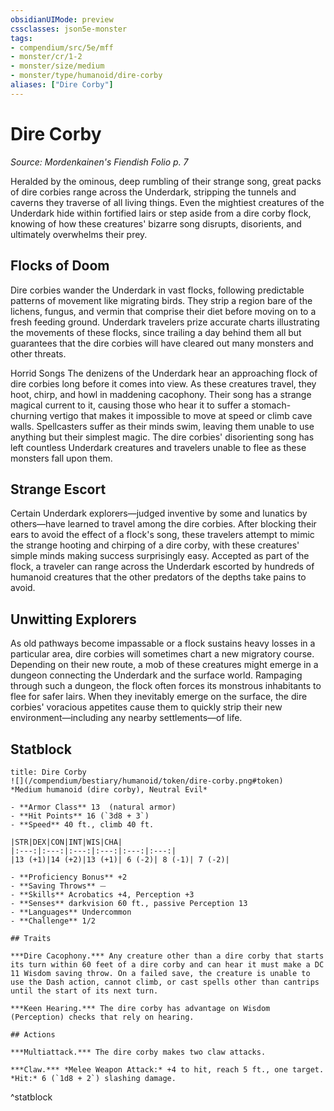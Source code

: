 ```yaml
---
obsidianUIMode: preview
cssclasses: json5e-monster
tags:
- compendium/src/5e/mff
- monster/cr/1-2
- monster/size/medium
- monster/type/humanoid/dire-corby
aliases: ["Dire Corby"]
---
```

# Dire Corby
*Source: Mordenkainen's Fiendish Folio p. 7*  

Heralded by the ominous, deep rumbling of their strange song, great packs of dire corbies range across the Underdark, stripping the tunnels and caverns they traverse of all living things. Even the mightiest creatures of the Underdark hide within fortified lairs or step aside from a dire corby flock, knowing of how these creatures' bizarre song disrupts, disorients, and ultimately overwhelms their prey.

## Flocks of Doom

Dire corbies wander the Underdark in vast flocks, following predictable patterns of movement like migrating birds. They strip a region bare of the lichens, fungus, and vermin that comprise their diet before moving on to a fresh feeding ground. Underdark travelers prize accurate charts illustrating the movements of these flocks, since trailing a day behind them all but guarantees that the dire corbies will have cleared out many monsters and other threats.

Horrid Songs  The denizens of the Underdark hear an approaching flock of dire corbies long before it comes into view. As these creatures travel, they hoot, chirp, and howl in maddening cacophony. Their song has a strange magical current to it, causing those who hear it to suffer a stomach-churning vertigo that makes it impossible to move at speed or climb cave walls. Spellcasters suffer as their minds swim, leaving them unable to use anything but their simplest magic. The dire corbies' disorienting song has left countless Underdark creatures and travelers unable to flee as these monsters fall upon them.

## Strange Escort

Certain Underdark explorers—judged inventive by some and lunatics by others—have learned to travel among the dire corbies. After blocking their ears to avoid the effect of a flock's song, these travelers attempt to mimic the strange hooting and chirping of a dire corby, with these creatures' simple minds making success surprisingly easy. Accepted as part of the flock, a traveler can range across the Underdark escorted by hundreds of humanoid creatures that the other predators of the depths take pains to avoid.

## Unwitting Explorers

As old pathways become impassable or a flock sustains heavy losses in a particular area, dire corbies will sometimes chart a new migratory course. Depending on their new route, a mob of these creatures might emerge in a dungeon connecting the Underdark and the surface world. Rampaging through such a dungeon, the flock often forces its monstrous inhabitants to flee for safer lairs. When they inevitably emerge on the surface, the dire corbies' voracious appetites cause them to quickly strip their new environment—including any nearby settlements—of life.

## Statblock

```ad-statblock
title: Dire Corby
![](/compendium/bestiary/humanoid/token/dire-corby.png#token)
*Medium humanoid (dire corby), Neutral Evil*

- **Armor Class** 13  (natural armor)
- **Hit Points** 16 (`3d8 + 3`)
- **Speed** 40 ft., climb 40 ft.

|STR|DEX|CON|INT|WIS|CHA|
|:---:|:---:|:---:|:---:|:---:|:---:|
|13 (+1)|14 (+2)|13 (+1)| 6 (-2)| 8 (-1)| 7 (-2)|

- **Proficiency Bonus** +2
- **Saving Throws** ⏤
- **Skills** Acrobatics +4, Perception +3
- **Senses** darkvision 60 ft., passive Perception 13
- **Languages** Undercommon
- **Challenge** 1/2

## Traits

***Dire Cacophony.*** Any creature other than a dire corby that starts its turn within 60 feet of a dire corby and can hear it must make a DC 11 Wisdom saving throw. On a failed save, the creature is unable to use the Dash action, cannot climb, or cast spells other than cantrips until the start of its next turn.

***Keen Hearing.*** The dire corby has advantage on Wisdom (Perception) checks that rely on hearing.

## Actions

***Multiattack.*** The dire corby makes two claw attacks.

***Claw.*** *Melee Weapon Attack:* +4 to hit, reach 5 ft., one target. *Hit:* 6 (`1d8 + 2`) slashing damage.
```
^statblock